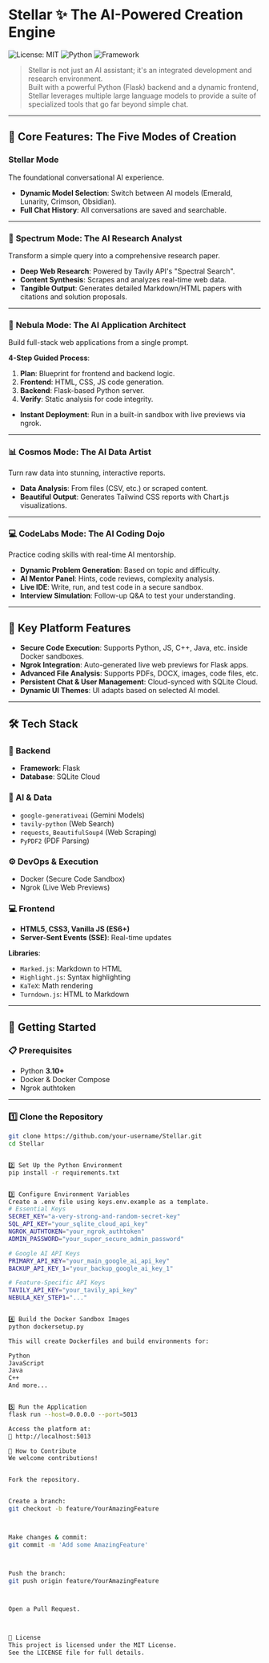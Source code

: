 # Stellar ✨ The AI-Powered Creation Engine

![License: MIT](https://img.shields.io/badge/License-MIT-blue.svg)
![Python](https://img.shields.io/badge/python-3.12-blue.svg)
![Framework](https://img.shields.io/badge/Framework-Flask-black.svg)

> Stellar is not just an AI assistant; it's an integrated development and research environment.  
> Built with a powerful Python (Flask) backend and a dynamic frontend, Stellar leverages multiple large language models to provide a suite of specialized tools that go far beyond simple chat.

<!-- Add a high-quality GIF of the UI in action! -->
<!-- ![Stellar UI Demo](link-to-your-demo.gif) -->

---

## 🌟 Core Features: The Five Modes of Creation

### **Stellar Mode**
The foundational conversational AI experience.

- **Dynamic Model Selection**: Switch between AI models (Emerald, Lunarity, Crimson, Obsidian).
- **Full Chat History**: All conversations are saved and searchable.

---

### 🔬 **Spectrum Mode**: The AI Research Analyst

Transform a simple query into a comprehensive research paper.

- **Deep Web Research**: Powered by Tavily API's "Spectral Search".
- **Content Synthesis**: Scrapes and analyzes real-time web data.
- **Tangible Output**: Generates detailed Markdown/HTML papers with citations and solution proposals.

---

### 🚀 **Nebula Mode**: The AI Application Architect

Build full-stack web applications from a single prompt.

**4-Step Guided Process**:
1. **Plan**: Blueprint for frontend and backend logic.
2. **Frontend**: HTML, CSS, JS code generation.
3. **Backend**: Flask-based Python server.
4. **Verify**: Static analysis for code integrity.

- **Instant Deployment**: Run in a built-in sandbox with live previews via ngrok.

---

### 📊 **Cosmos Mode**: The AI Data Artist

Turn raw data into stunning, interactive reports.

- **Data Analysis**: From files (CSV, etc.) or scraped content.
- **Beautiful Output**: Generates Tailwind CSS reports with Chart.js visualizations.

---

### 💻 **CodeLabs Mode**: The AI Coding Dojo

Practice coding skills with real-time AI mentorship.

- **Dynamic Problem Generation**: Based on topic and difficulty.
- **AI Mentor Panel**: Hints, code reviews, complexity analysis.
- **Live IDE**: Write, run, and test code in a secure sandbox.
- **Interview Simulation**: Follow-up Q&A to test your understanding.

---

## 🧠 Key Platform Features

- **Secure Code Execution**: Supports Python, JS, C++, Java, etc. inside Docker sandboxes.
- **Ngrok Integration**: Auto-generated live web previews for Flask apps.
- **Advanced File Analysis**: Supports PDFs, DOCX, images, code files, etc.
- **Persistent Chat & User Management**: Cloud-synced with SQLite Cloud.
- **Dynamic UI Themes**: UI adapts based on selected AI model.

---

## 🛠️ Tech Stack

### 🔧 Backend
- **Framework**: Flask
- **Database**: SQLite Cloud

### 🧠 AI & Data
- `google-generativeai` (Gemini Models)  
- `tavily-python` (Web Search)  
- `requests`, `BeautifulSoup4` (Web Scraping)  
- `PyPDF2` (PDF Parsing)

### ⚙️ DevOps & Execution
- Docker (Secure Code Sandbox)  
- Ngrok (Live Web Previews)

### 💻 Frontend
- **HTML5, CSS3, Vanilla JS (ES6+)**
- **Server-Sent Events (SSE)**: Real-time updates

**Libraries**:
- `Marked.js`: Markdown to HTML  
- `Highlight.js`: Syntax highlighting  
- `KaTeX`: Math rendering  
- `Turndown.js`: HTML to Markdown  

---

## 🚀 Getting Started

### 📋 Prerequisites
- Python **3.10+**
- Docker & Docker Compose
- Ngrok authtoken

---

### 1️⃣ Clone the Repository

```bash
git clone https://github.com/your-username/Stellar.git
cd Stellar


2️⃣ Set Up the Python Environment
pip install -r requirements.txt


3️⃣ Configure Environment Variables
Create a .env file using keys.env.example as a template.
# Essential Keys
SECRET_KEY="a-very-strong-and-random-secret-key"
SQL_API_KEY="your_sqlite_cloud_api_key"
NGROK_AUTHTOKEN="your_ngrok_authtoken"
ADMIN_PASSWORD="your_super_secure_admin_password"

# Google AI API Keys
PRIMARY_API_KEY="your_main_google_ai_api_key"
BACKUP_API_KEY_1="your_backup_google_ai_key_1"

# Feature-Specific API Keys
TAVILY_API_KEY="your_tavily_api_key"
NEBULA_KEY_STEP1="..."


4️⃣ Build the Docker Sandbox Images
python dockersetup.py

This will create Dockerfiles and build environments for:

Python
JavaScript
Java
C++
And more...


5️⃣ Run the Application
flask run --host=0.0.0.0 --port=5013

Access the platform at:
📍 http://localhost:5013

🤝 How to Contribute
We welcome contributions!


Fork the repository.


Create a branch:
git checkout -b feature/YourAmazingFeature



Make changes & commit:
git commit -m 'Add some AmazingFeature'



Push the branch:
git push origin feature/YourAmazingFeature



Open a Pull Request.



📜 License
This project is licensed under the MIT License.
See the LICENSE file for full details.
